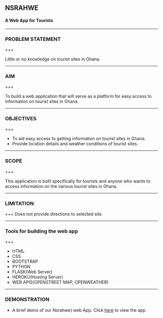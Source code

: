 ## NSRAHWE 
#### A Web App for Tourists

---

### PROBLEM STATEMENT

+++

Little or no knowledge on tourist sites in Ghana.


---

### AIM

+++

To build a web application that will serve as a platform for easy access to information on tourist sites in  Ghana.
 
---

### OBJECTIVES

+++

- To aid easy access to getting information on tourist sites in Ghana.
- Provide location details and weather conditions of tourist sites.

---
### SCOPE

+++

This application is built specifically for tourists and anyone who wants to access information on the various tourist sites in Ghana.

---
### LIMITATION

+++
Does not provide directions to selected site.

---

### Tools for building the web app

+++

- HTML
- CSS
- BOOTSTRAP
- PYTHON
- FLASK(Web Server)
- HEROKU(Hosting Server)
- WEB APIS(OPENSTREET MAP, OPENWEATHER)

---

### DEMONSTRATION

- A brief demo of our Nsrahwe( web App. Click [here](https://nsrahwe.herokuapp.com/) to view the app.
